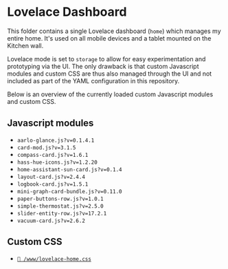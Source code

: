# Lovelace Dashboard

This folder contains a single Lovelace dashboard (`home`) which manages my
entire home. It's used on all mobile devices and a tablet mounted on the Kitchen
wall.

Lovelace mode is set to `storage` to allow for easy experimentation and
prototyping via the UI. The only drawback is that custom Javascript modules and
custom CSS are thus also managed through the UI and not included as part of the
YAML configuration in this repository.

Below is an overview of the currently loaded custom Javascript modules and
custom CSS.

## Javascript modules

- `aarlo-glance.js?v=0.1.4.1`
- `card-mod.js?v=3.1.5`
- `compass-card.js?v=1.6.1`
- `hass-hue-icons.js?v=1.2.20`
- `home-assistant-sun-card.js?v=0.1.4`
- `layout-card.js?v=2.4.4`
- `logbook-card.js?v=1.5.1`
- `mini-graph-card-bundle.js?v=0.11.0`
- `paper-buttons-row.js?v=1.0.1`
- `simple-thermostat.js?v=2.5.0`
- `slider-entity-row.js?v=17.2.1`
- `vacuum-card.js?v=2.6.2`

## Custom CSS

- [`📄 /www/lovelace-home.css`](/www/lovelace-home.css)
